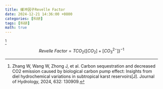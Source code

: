 ```yaml
---
title: 缓冲因子Revelle Factor
date: 2024-12-21 14:36:00 +0800
categories: [科研]
tags: [科研]
math: true
---
```


[^footnote]


$$ Revelle\ Factor = TCO_2  \{ [CO_2]  + [CO_3^{2-}]  \}^{-1} $$


[^footnote]:Zhang W, Wang W, Zhong J, et al. Carbon sequestration and decreased CO2 emission caused by biological carbon pump effect: Insights from diel hydrochemical variations in subtropical karst reservoirs[J]. Journal of Hydrology, 2024, 632: 130909.
